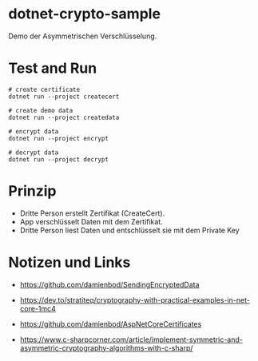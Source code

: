 # dotnet-crypto-sample

Demo der Asymmetrischen Verschlüsselung.

# Test and Run

```
# create certificate
dotnet run --project createcert

# create demo data
dotnet run --project createdata

# encrypt data
dotnet run --project encrypt

# decrypt data
dotnet run --project decrypt
```

# Prinzip

* Dritte Person erstellt Zertifikat (CreateCert).
* App verschlüsselt Daten mit dem Zertifikat.
* Dritte Person liest Daten und entschlüsselt sie mit dem Private Key


# Notizen und Links

- https://github.com/damienbod/SendingEncryptedData

- https://dev.to/stratiteq/cryptography-with-practical-examples-in-net-core-1mc4

- https://github.com/damienbod/AspNetCoreCertificates

- https://www.c-sharpcorner.com/article/implement-symmetric-and-asymmetric-cryptography-algorithms-with-c-sharp/